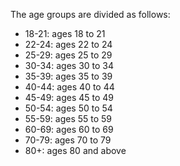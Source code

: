 The age groups are divided as follows:

- 18-21: ages 18 to 21
- 22-24: ages 22 to 24
- 25-29: ages 25 to 29
- 30-34: ages 30 to 34
- 35-39: ages 35 to 39
- 40-44: ages 40 to 44
- 45-49: ages 45 to 49
- 50-54: ages 50 to 54
- 55-59: ages 55 to 59
- 60-69: ages 60 to 69
- 70-79: ages 70 to 79
- 80+: ages 80 and above
